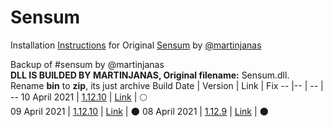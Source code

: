 # Sensum
Installation [Instructions](https://github.com/mniafi/sensum/blob/main/Instructions.md) for Original [Sensum](https://github.com/martinjanas/sensum) by [@martinjanas](https://github.com/martinjanas)

Backup of #sensum by @martinjanas<br/>
**DLL IS BUILDED BY MARTINJANAS, Original filename:** Sensum.dll.<br/>
Rename **bin** to **zip**, its just archive
Build Date | Version | Link | Fix
-- |-- | -- | --
10 April 2021 | [1.12.10](https://github.com/mniafi/sensum/commit/0eed4ca881b7a8989a076e2a3124040b6d2e94ad) | [Link](https://github.com/mniafi/sensum/tree/main/1-12-10-fix) | :full_moon:	
09 April 2021 | [1.12.10](https://github.com/mniafi/sensum/commit/732430b323c52e5f576ed4cef02c84335e37f92a) | [Link](https://github.com/mniafi/sensum/tree/main/1-12-10) | :new_moon:
08 April 2021 | [1.12.9](https://github.com/mniafi/sensum/commit/0f3cb0cc9bf702f063d44a5b83833a16e003d290) | [Link](https://github.com/mniafi/sensum/tree/main/1-12-9) | :new_moon:
